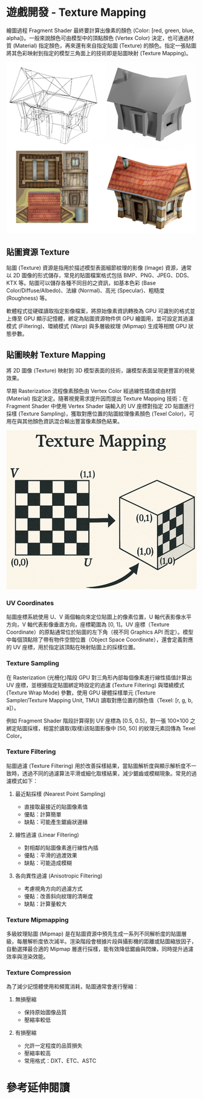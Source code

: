 # 遊戲開發 - Texture Mapping

繪圖過程 Fragment Shader 最終要計算出像素的顏色 (Color: [red, green, blue, alpha])。一般來說顏色可由模型中的頂點顏色 (Vertex Color) 決定，也可通過材質 (Material) 指定顏色，再來還有來自指定貼圖 (Texture) 的顏色。指定一張貼圖將其色彩映射到指定的模型三角面上的技術即是貼圖映射 (Texture Mapping)。

![alt text](images/mesh_texturemapping.png)

## 貼圖資源 Texture

貼圖 (Texture) 資源是指用於描述模型表面細節紋理的影像 (Image) 資源，通常以 2D 圖像的形式儲存，常見的貼圖檔案格式包括 BMP、PNG、JPEG、DDS、KTX 等。貼圖可以儲存各種不同目的之資訊，如基本色彩 (Base Color/Diffuse/Albedo)、法線 (Normal)、高光 (Specular)、粗糙度 (Roughness) 等。

軟體程式從硬碟讀取指定影像檔案，將原始像素資訊轉換為 GPU 可識別的格式並上傳至 GPU 顯示記憶體，綁定為貼圖資源物件供 GPU 繪圖用，並可設定其過濾模式 (Filtering)、環繞模式 (Warp) 與多層級紋理 (Mipmap) 生成等相關 GPU 狀態參數。

## 貼圖映射 Texture Mapping

將 2D 圖像 (Texture) 映射到 3D 模型表面的技術，讓模型表面呈現更豐富的視覺效果。

早期 Rasterization 流程像素顏色由 Vertex Color 經過線性插值或由材質 (Material) 指定決定。隨著視覺需求提升因而提出 Texture Mapping 技術：在 Fragment Shader 中使用 Vertex Shader 端輸入的 UV 座標對指定 2D 貼圖進行採樣 (Texture Sampling)，獲取對應位置的貼圖紋理像素顏色 (Texel Color)，可用在與其他顏色資訊混合輸出豐富像素顏色結果。

![texturemapping](images/texturemapping_uv.png)

### UV Coordinates

貼圖座標系統使用 U、V 兩個軸向來定位貼圖上的像素位置，U 軸代表影像水平方向，V 軸代表影像垂直方向，座標範圍為 [0, 1]。UV 座標（Texture Coordinate）的原點通常位於貼圖的左下角（視不同 Graphics API 而定）。模型中每個頂點除了帶有物件空間位置（Object Space Coordinate），還會定義對應的 UV 座標，用於指定該頂點在映射貼圖上的採樣位置。

### Texture Sampling

在 Rasterization (光柵化)階段 GPU 對三角形內部每個像素進行線性插值計算出 UV 座標，並根據指定貼圖綁定時設定的過濾 (Texture Filtering) 與環繞模式 (Texture Wrap Mode) 參數，使用 GPU 硬體採樣單元 (Texture Sampler/Texture Mapping Unit, TMU) 讀取對應位置的顏色值（Texel: [r, g, b, a]）。

例如 Fragment Shader 階段計算得到 UV 座標為 [0.5, 0.5]，對一張 100×100 之綁定貼圖採樣，相當於讀取(取樣)該貼圖影像中 [50, 50] 的紋理元素回傳為 Texel Color。

### Texture Filtering

貼圖過濾 (Texture Filtering) 用於改善採樣結果，當貼圖解析度與顯示解析度不一致時，透過不同的過濾算法平滑或細化取樣結果，減少鋸齒或模糊現象。常見的過濾模式如下：

1. 最近點採樣 (Nearest Point Sampling)
   - 直接取最接近的貼圖像素值
   - 優點：計算簡單
   - 缺點：可能產生鋸齒狀邊緣

2. 線性過濾 (Linear Filtering)
   - 對相鄰的貼圖像素進行線性內插
   - 優點：平滑的過渡效果
   - 缺點：可能造成模糊

3. 各向異性過濾 (Anisotropic Filtering)
   - 考慮視角方向的過濾方式
   - 優點：改善斜向紋理的清晰度
   - 缺點：計算量較大

### Texture Mipmapping

多級紋理貼圖 (Mipmap) 是在貼圖資源中預先生成一系列不同解析度的貼圖層級，每層解析度依次減半。渲染階段會根據片段與攝影機的距離或貼圖縮放因子，自動選擇最合適的 Mipmap 層進行採樣，能有效降低鋸齒與閃爍，同時提升過濾效率與渲染效能。

### Texture Compression

為了減少記憶體使用和頻寬消耗，貼圖通常會進行壓縮：

1. 無損壓縮
   - 保持原始圖像品質
   - 壓縮率較低

2. 有損壓縮
   - 允許一定程度的品質損失
   - 壓縮率較高
   - 常用格式：DXT、ETC、ASTC

# 參考延伸閱讀

